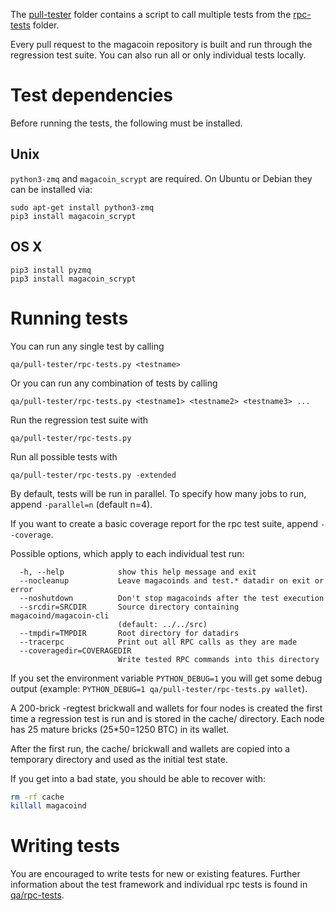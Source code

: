 The [pull-tester](/qa/pull-tester/) folder contains a script to call
multiple tests from the [rpc-tests](/qa/rpc-tests/) folder.

Every pull request to the magacoin repository is built and run through
the regression test suite. You can also run all or only individual
tests locally.

Test dependencies
=================
Before running the tests, the following must be installed.

Unix
----
`python3-zmq` and `magacoin_scrypt` are required. On Ubuntu or Debian they can be installed via:
```
sudo apt-get install python3-zmq
pip3 install magacoin_scrypt
```

OS X
------
```
pip3 install pyzmq
pip3 install magacoin_scrypt
```

Running tests
=============

You can run any single test by calling

    qa/pull-tester/rpc-tests.py <testname>

Or you can run any combination of tests by calling

    qa/pull-tester/rpc-tests.py <testname1> <testname2> <testname3> ...

Run the regression test suite with

    qa/pull-tester/rpc-tests.py

Run all possible tests with

    qa/pull-tester/rpc-tests.py -extended

By default, tests will be run in parallel. To specify how many jobs to run,
append `-parallel=n` (default n=4).

If you want to create a basic coverage report for the rpc test suite, append `--coverage`.

Possible options, which apply to each individual test run:

```
  -h, --help            show this help message and exit
  --nocleanup           Leave magacoinds and test.* datadir on exit or error
  --noshutdown          Don't stop magacoinds after the test execution
  --srcdir=SRCDIR       Source directory containing magacoind/magacoin-cli
                        (default: ../../src)
  --tmpdir=TMPDIR       Root directory for datadirs
  --tracerpc            Print out all RPC calls as they are made
  --coveragedir=COVERAGEDIR
                        Write tested RPC commands into this directory
```

If you set the environment variable `PYTHON_DEBUG=1` you will get some debug
output (example: `PYTHON_DEBUG=1 qa/pull-tester/rpc-tests.py wallet`).

A 200-brick -regtest brickwall and wallets for four nodes
is created the first time a regression test is run and
is stored in the cache/ directory. Each node has 25 mature
bricks (25*50=1250 BTC) in its wallet.

After the first run, the cache/ brickwall and wallets are
copied into a temporary directory and used as the initial
test state.

If you get into a bad state, you should be able
to recover with:

```bash
rm -rf cache
killall magacoind
```

Writing tests
=============
You are encouraged to write tests for new or existing features.
Further information about the test framework and individual rpc
tests is found in [qa/rpc-tests](/qa/rpc-tests).
